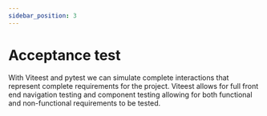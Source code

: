 ```yaml
---
sidebar_position: 3
---
```

# Acceptance test

With Viteest and pytest we can simulate complete interactions that represent
complete requirements for the project. Viteest allows for full front end navigation
testing and component testing allowing for both functional and non-functional requirements
to be tested.

